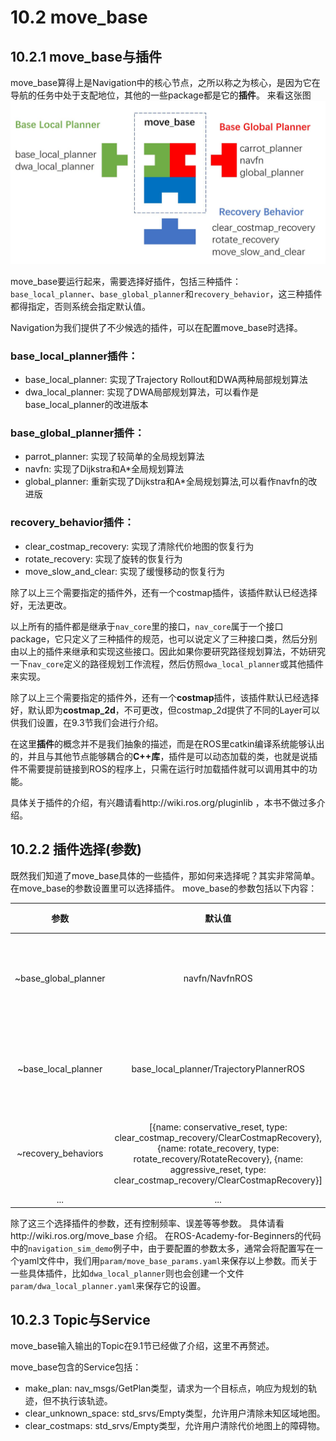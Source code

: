 # 10.2 move_base

## 10.2.1 move_base与插件

move_base算得上是Navigation中的核心节点，之所以称之为核心，是因为它在导航的任务中处于支配地位，其他的一些package都是它的**插件**。
来看这张图
![slam_gmapping](/pics/move_base.jpg)

move_base要运行起来，需要选择好插件，包括三种插件：`base_local_planner`、`base_global_planner`和`recovery_behavior`，这三种插件都得指定，否则系统会指定默认值。

Navigation为我们提供了不少候选的插件，可以在配置move_base时选择。
### base_local_planner插件：
* base_local_planner: 实现了Trajectory Rollout和DWA两种局部规划算法
* dwa_local_planner: 实现了DWA局部规划算法，可以看作是base_local_planner的改进版本

### base_global_planner插件：
* parrot_planner: 实现了较简单的全局规划算法
* navfn: 实现了Dijkstra和A*全局规划算法
* global_planner: 重新实现了Dijkstra和A*全局规划算法,可以看作navfn的改进版

### recovery_behavior插件：
* clear_costmap_recovery: 实现了清除代价地图的恢复行为
* rotate_recovery: 实现了旋转的恢复行为
* move_slow_and_clear: 实现了缓慢移动的恢复行为

除了以上三个需要指定的插件外，还有一个costmap插件，该插件默认已经选择好，无法更改。

以上所有的插件都是继承于`nav_core`里的接口，`nav_core`属于一个接口package，它只定义了三种插件的规范，也可以说定义了三种接口类，然后分别由以上的插件来继承和实现这些接口。因此如果你要研究路径规划算法，不妨研究一下`nav_core`定义的路径规划工作流程，然后仿照`dwa_local_planner`或其他插件来实现。

除了以上三个需要指定的插件外，还有一个**costmap**插件，该插件默认已经选择好，默认即为**costmap_2d**，不可更改，但costmap_2d提供了不同的Layer可以供我们设置，在9.3节我们会进行介绍。

在这里**插件**的概念并不是我们抽象的描述，而是在ROS里catkin编译系统能够认出的，并且与其他节点能够耦合的**C++库**，插件是可以动态加载的类，也就是说插件不需要提前链接到ROS的程序上，只需在运行时加载插件就可以调用其中的功能。

具体关于插件的介绍，有兴趣请看http://wiki.ros.org/pluginlib ，本书不做过多介绍。

## 10.2.2 插件选择(参数)

既然我们知道了move_base具体的一些插件，那如何来选择呢？其实非常简单。在move_base的参数设置里可以选择插件。
move_base的参数包括以下内容：

| 参数 | 默认值 | 功能 |
| :---: | :---: | :---: |
| ~base_global_planner | navfn/NavfnROS | 设置全局规划器 |
| ~base_local_planner | base_local_planner/TrajectoryPlannerROS| 设置局部规划器 |
| ~recovery_behaviors |  [{name: conservative_reset, type: clear_costmap_recovery/ClearCostmapRecovery}, {name: rotate_recovery, type: rotate_recovery/RotateRecovery}, {name: aggressive_reset, type: clear_costmap_recovery/ClearCostmapRecovery}]  | 设置恢复行为|
|... | ... | ... |
除了这三个选择插件的参数，还有控制频率、误差等等参数。
具体请看http://wiki.ros.org/move_base 介绍。
在ROS-Academy-for-Beginners的代码中的`navigation_sim_demo`例子中，由于要配置的参数太多，通常会将配置写在一个yaml文件中，我们用`param/move_base_params.yaml`来保存以上参数。而关于一些具体插件，比如`dwa_local_planner`则也会创建一个文件`param/dwa_local_planner.yaml`来保存它的设置。

## 10.2.3 Topic与Service
move_base输入输出的Topic在9.1节已经做了介绍，这里不再赘述。

move_base包含的Service包括：
* make_plan: nav_msgs/GetPlan类型，请求为一个目标点，响应为规划的轨迹，但不执行该轨迹。
* clear_unknown_space: std_srvs/Empty类型，允许用户清除未知区域地图。
* clear_costmaps: std_srvs/Empty类型，允许用户清除代价地图上的障碍物。



